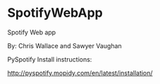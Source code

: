 SpotifyWebApp
=============

Spotify Web app

By: Chris Wallace and Sawyer Vaughan

PySpotify Install instructions:

http://pyspotify.mopidy.com/en/latest/installation/
